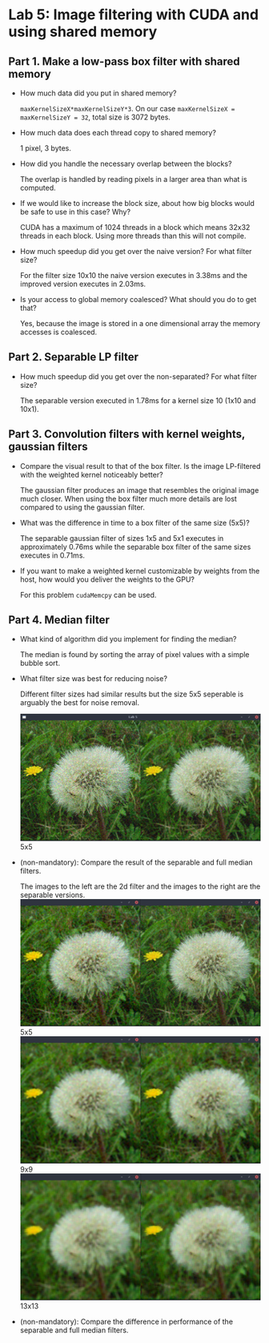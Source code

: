 # Lab 5: Image filtering with CUDA and using shared memory
## Part 1. Make a low-pass box filter with shared memory

* How much data did you put in shared memory?

    `maxKernelSizeX*maxKernelSizeY*3`. On our case `maxKernelSizeX = maxKernelSizeY = 32`, total size is 3072 bytes.

* How much data does each thread copy to shared memory?

    1 pixel, 3 bytes.

* How did you handle the necessary overlap between the blocks?

    The overlap is handled by reading pixels in a larger area than what is computed.

* If we would like to increase the block size, about how big blocks would be safe to use in this case? Why?

    CUDA has a maximum of 1024 threads in a block which means 32x32 threads in each block. Using more threads than this will not compile.

* How much speedup did you get over the naive version? For what filter size?

    For the filter size 10x10 the naive version executes in 3.38ms and the improved version executes in 2.03ms.

* Is your access to global memory coalesced? What should you do to get that?

    Yes, because the image is stored in a one dimensional array the memory accesses is coalesced.

## Part 2. Separable LP filter

* How much speedup did you get over the non-separated? For what filter size?

    The separable version executed in 1.78ms for a kernel size 10 (1x10 and 10x1).

## Part 3. Convolution filters with kernel weights, gaussian filters

* Compare the visual result to that of the box filter. Is the image LP-filtered with the weighted kernel noticeably better?

    The gaussian filter produces an image that resembles the original image much closer. When using the box filter much more details are lost compared to using the gaussian filter.

* What was the difference in time to a box filter of the same size (5x5)?

    The separable gaussian filter of sizes 1x5 and 5x1 executes in approximately 0.76ms while the separable box filter of the same sizes executes in 0.71ms.

* If you want to make a weighted kernel customizable by weights from the host, how would you deliver the weights to the GPU?

    For this problem `cudaMemcpy` can be used.

## Part 4. Median filter

* What kind of algorithm did you implement for finding the median?

    The median is found by sorting the array of pixel values with a simple bubble sort.

* What filter size was best for reducing noise?

    Different filter sizes had similar results but the size 5x5 seperable is arguably the best for noise removal.

    ![Noise Removal](Images/5x5sep_med.png)
    5x5

* (non-mandatory): Compare the result of the separable and full median filters.

    The images to the left are the 2d filter and the images to the right are the separable versions.
    ![Comparsion1](Images/5x5comp.png)
    5x5
    ![Comparsion2](Images/9x9comp.png)
    9x9
    ![Comparsion3](Images/13x13comp.png)
    13x13

* (non-mandatory): Compare the difference in performance of the separable and full median filters.

